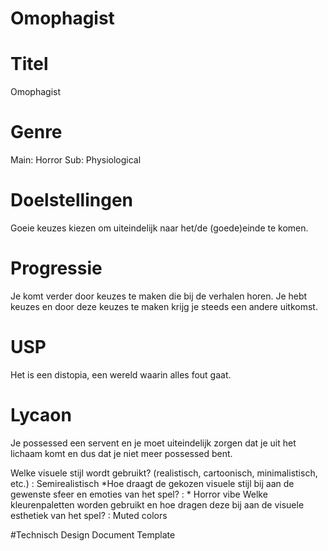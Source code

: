 # Omophagist


# Titel
Omophagist

# Genre
Main: Horror Sub: Physiological

# Doelstellingen
Goeie keuzes kiezen om uiteindelijk naar het/de (goede)einde te komen.

# Progressie
Je komt verder door keuzes te maken die bij de verhalen horen. Je hebt keuzes en door deze keuzes te maken krijg je steeds een andere uitkomst.

# USP
Het is een distopia, een wereld waarin alles fout gaat.

# Lycaon
Je possessed een servent en je moet uiteindelijk zorgen dat je uit het lichaam komt en dus dat je niet meer possessed bent.

Welke visuele stijl wordt gebruikt? (realistisch, cartoonisch, minimalistisch, etc.) : Semirealistisch *Hoe draagt de gekozen visuele stijl bij aan de gewenste sfeer en emoties van het spel? : * Horror vibe Welke kleurenpaletten worden gebruikt en hoe dragen deze bij aan de visuele esthetiek van het spel? : Muted colors

#Technisch Design Document Template
